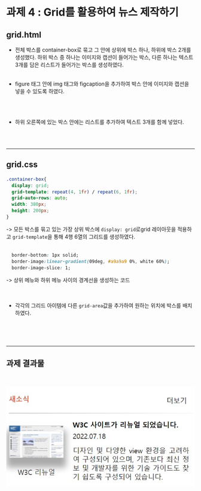 # 과제 4 : Grid를 활용하여 뉴스 제작하기  

## grid.html
- 전체 박스를 container-box로 묶고 그 안에 상위에 박스 하나, 하위에 박스 2개를 생성했다. 하위 박스 중 하나는 이미지와 캡션이 들어가는 박스, 다른 하나는 텍스트 3개를 담은 리스트가 들어가는 박스를 생성하였다.
  </br>
  </br>

- figure 태그 안에 img 태그와 figcaption을 추가하여 박스 안에 이미지와 캡션을 넣을 수 있도록 하였다.
</br>
</br>

- 하위 오른쪽에 있는 박스 안에는 리스트를 추가하여 텍스트 3개를 함께 넣었다.
<br>
<br>


---

## grid.css
```css
.container-box{
  display: grid;
  grid-template: repeat(4, 1fr) / repeat(6, 1fr);
  grid-auto-rows: auto;
  width: 380px;
  height: 200px;
}
```
-> 모든 박스를 묶고 있는 가장 상위 박스에 `display: grid`로grid 레이아웃을 적용하고 `grid-template`을 통해 4행 6열의 그리드를 생성하였다. 
</br>
</br>

```css
  border-bottom: 1px solid;
  border-image:linear-gradient(09deg, #a9a9a9 0%, white 60%);
  border-image-slice: 1;
```
-> 상위 메뉴와 하위 메뉴 사이의 경계선을 생성하는 코드
</br>
</br>
</br>

- 각각의 그리드 아이템에 다른 `grid-area`값을 추가하여 원하는 위치에 박스를 배치하였다.
</br>
</br>
</br>

---

## 과제 결과물
</br>

![이미지](./result.jpg "과제3 스크린샷")